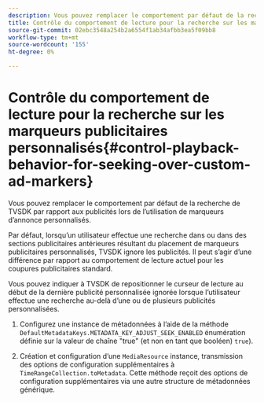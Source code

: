```yaml
---
description: Vous pouvez remplacer le comportement par défaut de la recherche de TVSDK par rapport aux publicités lors de l’utilisation de marqueurs d’annonce personnalisés.
title: Contrôle du comportement de lecture pour la recherche sur les marqueurs publicitaires personnalisés
source-git-commit: 02ebc3548a254b2a6554f1ab34afbb3ea5f09bb8
workflow-type: tm+mt
source-wordcount: '155'
ht-degree: 0%

---
```


# Contrôle du comportement de lecture pour la recherche sur les marqueurs publicitaires personnalisés{#control-playback-behavior-for-seeking-over-custom-ad-markers}

Vous pouvez remplacer le comportement par défaut de la recherche de TVSDK par rapport aux publicités lors de l’utilisation de marqueurs d’annonce personnalisés.

Par défaut, lorsqu’un utilisateur effectue une recherche dans ou dans des sections publicitaires antérieures résultant du placement de marqueurs publicitaires personnalisés, TVSDK ignore les publicités. Il peut s’agir d’une différence par rapport au comportement de lecture actuel pour les coupures publicitaires standard.

Vous pouvez indiquer à TVSDK de repositionner le curseur de lecture au début de la dernière publicité personnalisée ignorée lorsque l’utilisateur effectue une recherche au-delà d’une ou de plusieurs publicités personnalisées.

1. Configurez une instance de métadonnées à l’aide de la méthode `DefaultMetadataKeys.METADATA_KEY_ADJUST_SEEK_ENABLED` énumération définie sur la valeur de chaîne &quot;true&quot; (et non en tant que booléen) `true`).

1. Création et configuration d’une `MediaResource` instance, transmission des options de configuration supplémentaires à `TimeRangeCollection.toMetadata`. Cette méthode reçoit des options de configuration supplémentaires via une autre structure de métadonnées générique.
